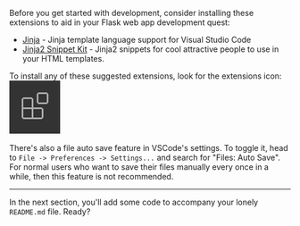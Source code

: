 Before you get started with development, consider installing these extensions to aid in your Flask web app development quest:

- <a href="https://marketplace.visualstudio.com/items?itemName=wholroyd.jinja" target="_blank">Jinja</a> - Jinja template language support for Visual Studio Code
- <a href="https://marketplace.visualstudio.com/items?itemName=WyattFerguson.jinja2-snippet-kit" target="_blank">Jinja2 Snippet Kit</a> - Jinja2 snippets for cool attractive people to use in your HTML templates.

[//]: # (Some more suggestions?)

To install any of these suggested extensions, look for the extensions icon:
![VSCode Extensions](../images/extensions-view-icon.png)

There's also a file auto save feature in VSCode's settings. To toggle it, head to `File -> Preferences -> Settings...` and search for "Files: Auto Save". For normal users who want to save their files manually every once in a while, then this feature is not recommended.

[//]: # (More to add on the layout)

___

In the next section, you'll add some code to accompany your lonely `README.md` file. Ready?
